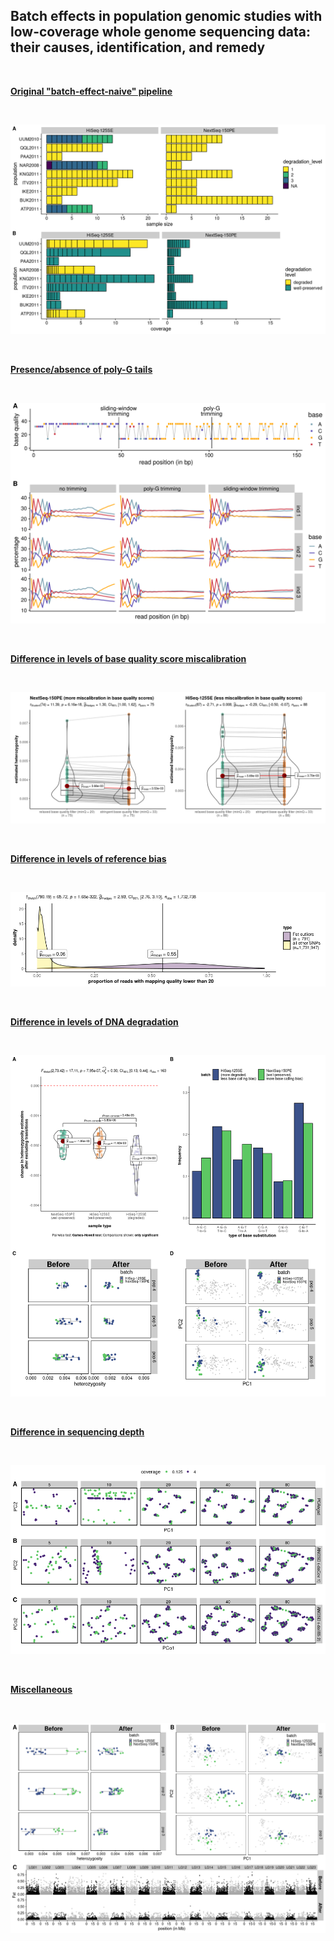 ## Batch effects in population genomic studies with low-coverage whole genome sequencing data: their causes, identification, and remedy

<br>

[**Original "batch-effect-naive" pipeline**](https://github.com/therkildsen-lab/batch-effect/blob/main/markdown/original_pipeline.md)  

<br>

![](https://github.com/therkildsen-lab/batch-effect/blob/main/markdown/original_pipeline_files/figure-gfm/unnamed-chunk-24-1.png?raw=true)

<br>

[**Presence/absence of poly-G tails**](https://github.com/therkildsen-lab/batch-effect/blob/main/markdown/polyg.md)  

<br>

![](https://github.com/therkildsen-lab/batch-effect/raw/main/markdown/polyg_files/figure-gfm/unnamed-chunk-14-1.svg)

<br>

[**Difference in levels of base quality score miscalibration**](https://github.com/therkildsen-lab/batch-effect/blob/main/markdown/base_quality.md)

<br>

![](https://github.com/therkildsen-lab/batch-effect/raw/main/markdown/base_quality_files/figure-gfm/unnamed-chunk-7-1.png)

<br>

[**Difference in levels of reference bias**](https://github.com/therkildsen-lab/batch-effect/blob/main/markdown/reference_bias.md)

<br>

![](https://github.com/therkildsen-lab/batch-effect/raw/main/markdown/reference_bias_files/figure-gfm/unnamed-chunk-5-2.png)

<br>

[**Difference in levels of DNA degradation**](https://github.com/therkildsen-lab/batch-effect/blob/main/markdown/degradation.md)

<br>

![](https://github.com/therkildsen-lab/batch-effect/raw/main/markdown/degradation_files/figure-gfm/unnamed-chunk-19-1.png)

<br>

[**Difference in sequencing depth**](https://github.com/therkildsen-lab/batch-effect/blob/main/markdown/depth.md)

<br>

![](https://github.com/therkildsen-lab/batch-effect/raw/main/markdown/depth_files/figure-gfm/unnamed-chunk-5-1.png)

<br>

[**Miscellaneous**](https://github.com/therkildsen-lab/batch-effect/blob/main/markdown/figures.md)

<br>

![](https://github.com/therkildsen-lab/batch-effect/raw/main/markdown/figures_files/figure-gfm/unnamed-chunk-6-1.png)
